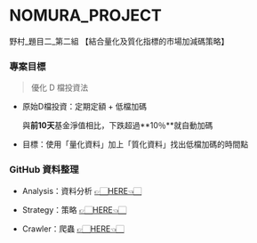 # NOMURA_PROJECT
野村_題目二_第二組 【結合量化及質化指標的市場加減碼策略】

### 專案目標
> 優化 D 檔投資法

- 原始D檔投資：定期定額 + 低檔加碼
  
  與**前10天**基金淨值相比，下跌超過**10％**就自動加碼

- 目標：使用「量化資料」加上「質化資料」找出低檔加碼的時間點

### GitHub 資料整理
- Analysis：資料分析
  [👉🏻HERE👈🏻](https://github.com/vanikk06/NOMURA_PROJECT/tree/master/Analysis)

- Strategy：策略
  [👉🏻HERE👈🏻](https://github.com/vanikk06/NOMURA_PROJECT/tree/master/Strategy)

- Crawler：爬蟲
  [👉🏻HERE👈🏻](https://github.com/vanikk06/NOMURA_PROJECT/tree/master/Crawler)
